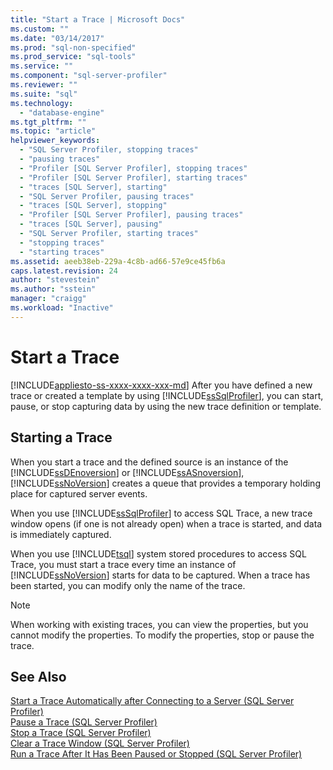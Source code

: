 ```yaml
---
title: "Start a Trace | Microsoft Docs"
ms.custom: ""
ms.date: "03/14/2017"
ms.prod: "sql-non-specified"
ms.prod_service: "sql-tools"
ms.service: ""
ms.component: "sql-server-profiler"
ms.reviewer: ""
ms.suite: "sql"
ms.technology: 
  - "database-engine"
ms.tgt_pltfrm: ""
ms.topic: "article"
helpviewer_keywords: 
  - "SQL Server Profiler, stopping traces"
  - "pausing traces"
  - "Profiler [SQL Server Profiler], stopping traces"
  - "Profiler [SQL Server Profiler], starting traces"
  - "traces [SQL Server], starting"
  - "SQL Server Profiler, pausing traces"
  - "traces [SQL Server], stopping"
  - "Profiler [SQL Server Profiler], pausing traces"
  - "traces [SQL Server], pausing"
  - "SQL Server Profiler, starting traces"
  - "stopping traces"
  - "starting traces"
ms.assetid: aeeb38eb-229a-4c8b-ad66-57e9ce45fb6a
caps.latest.revision: 24
author: "stevestein"
ms.author: "sstein"
manager: "craigg"
ms.workload: "Inactive"
---
```

# Start a Trace
[!INCLUDE[appliesto-ss-xxxx-xxxx-xxx-md](../../includes/appliesto-ss-xxxx-xxxx-xxx-md.md)]
  After you have defined a new trace or created a template by using [!INCLUDE[ssSqlProfiler](../../includes/sssqlprofiler-md.md)], you can start, pause, or stop capturing data by using the new trace definition or template.  
  
## Starting a Trace  
 When you start a trace and the defined source is an instance of the [!INCLUDE[ssDEnoversion](../../includes/ssdenoversion-md.md)] or [!INCLUDE[ssASnoversion](../../includes/ssasnoversion-md.md)], [!INCLUDE[ssNoVersion](../../includes/ssnoversion-md.md)] creates a queue that provides a temporary holding place for captured server events.  
  
 When you use [!INCLUDE[ssSqlProfiler](../../includes/sssqlprofiler-md.md)] to access SQL Trace, a new trace window opens (if one is not already open) when a trace is started, and data is immediately captured.  
  
 When you use [!INCLUDE[tsql](../../includes/tsql-md.md)] system stored procedures to access SQL Trace, you must start a trace every time an instance of [!INCLUDE[ssNoVersion](../../includes/ssnoversion-md.md)] starts for data to be captured. When a trace has been started, you can modify only the name of the trace.  
  
> [!NOTE]  
>  When working with existing traces, you can view the properties, but you cannot modify the properties. To modify the properties, stop or pause the trace.  
  
## See Also  
 [Start a Trace Automatically after Connecting to a Server &#40;SQL Server Profiler&#41;](../../tools/sql-server-profiler/start-a-trace-automatically-after-connecting-to-a-server-sql-server-profiler.md)   
 [Pause a Trace &#40;SQL Server Profiler&#41;](../../tools/sql-server-profiler/pause-a-trace-sql-server-profiler.md)   
 [Stop a Trace &#40;SQL Server Profiler&#41;](../../tools/sql-server-profiler/stop-a-trace-sql-server-profiler.md)   
 [Clear a Trace Window &#40;SQL Server Profiler&#41;](../../tools/sql-server-profiler/clear-a-trace-window-sql-server-profiler.md)   
 [Run a Trace After It Has Been Paused or Stopped &#40;SQL Server Profiler&#41;](../../tools/sql-server-profiler/run-a-trace-after-it-has-been-paused-or-stopped-sql-server-profiler.md)  
  
  
